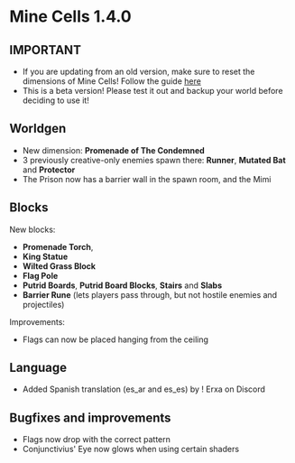 # Mine Cells 1.4.0

## **IMPORTANT**

- If you are updating from an old version, make sure to reset the dimensions of Mine Cells! Follow the guide [here](https://github.com/mim1q/MineCells/wiki/Updating-Mine-Cells)
- This is a beta version! Please test it out and backup your world before deciding to use it!

## Worldgen

- New dimension: **Promenade of The Condemned**
- 3 previously creative-only enemies spawn there: **Runner**, **Mutated Bat** and **Protector**
- The Prison now has a barrier wall in the spawn room, and the Mimi

## Blocks

New blocks:

- **Promenade Torch**,
- **King Statue**
- **Wilted Grass Block**
- **Flag Pole**
- **Putrid Boards**, **Putrid Board Blocks**, **Stairs** and **Slabs**
- **Barrier Rune** (lets players pass through, but not hostile enemies and projectiles)

Improvements:

- Flags can now be placed hanging from the ceiling

## Language

- Added Spanish translation (es_ar and es_es) by ! Erxa on Discord

## Bugfixes and improvements

- Flags now drop with the correct pattern
- Conjunctivius' Eye now glows when using certain shaders